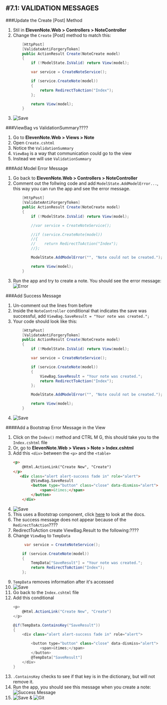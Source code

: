 #7.1: VALIDATION MESSAGES
---
###Update the Create [Post] Method
1. Stil in **ElevenNote.Web > Controllers > NoteController**
2. Change the `Create` [Post] method to match this:
    ```cs
        [HttpPost]
        [ValidateAntiForgeryToken]
        public ActionResult Create(NoteCreate model)
        {
            if (!ModelState.IsValid) return View(model);

            var service = CreateNoteService();

            if (service.CreateNote(model))
            {
                return RedirectToAction("Index");
            };

            return View(model);
        }    
    ```
2. ![Save](/assets/font-awesome-save.png)

###ViewBag vs ValidationSummary????
1. Go to **ElevenNote.Web > Views > Note**
2. Open `Create.cshtml`
3. Notice the `ValidationSummary`
4. `ViewBag` is a way that communication could go to the view
5. Instead we will use `ValidationSummary`

###Add Model Error Message
1. Go back to **ElevenNote.Web > Controllers > NoteController**
2. Comment out the follwing code and add `ModelState.AddModelError...`, this way you can run the app and see the error message.
    ```cs
        [HttpPost]
        [ValidateAntiForgeryToken]
        public ActionResult Create(NoteCreate model)
        {
            if (!ModelState.IsValid) return View(model);

            //var service = CreateNoteService();

            //if (service.CreateNote(model))
            //{
            //    return RedirectToAction("Index");
            //};

            ModelState.AddModelError("", "Note could not be created.");

            return View(model);
        }    
    ```
2. Run the app and try to create a note. You should see the error message:
![Error](/assets/7.1-A.png)

###Add Success Message
1. Un-comment out the lines from before
2. Inside the `NoteController` conditional that indicates the save was successful, add `ViewBag.SaveResult = "Your note was created.";`
3. Your code should look like this:
    ```cs
        [HttpPost]
        [ValidateAntiForgeryToken]
        public ActionResult Create(NoteCreate model)
        {
            if (!ModelState.IsValid) return View(model);            

            var service = CreateNoteService();

            if (service.CreateNote(model))
            {
                ViewBag.SaveResult = "Your note was created.";
                return RedirectToAction("Index");
            };

            ModelState.AddModelError("", "Note could not be created.");

            return View(model);
        }    
    ```
4. ![Save](/assets/font-awesome-save.png)

####Add a Bootstrap Error Message in the View
1. Click on the `Index()` method and CTRL M G, this should take you to the `Index.cshtml` file
2. Or, go to **ElevenNote.Web > Views > Note > Index.cshtml**
3. Add this `<div>` between the `<p>` and the `<table>`
    ```html
    <p>
        @Html.ActionLink("Create New", "Create")
    </p>
       <div class="alert alert-success fade in" role="alert">
            @ViewBag.SaveResult
            <button type="button" class="close" data-dismiss="alert">
                <span>&times;</span>
            </button>
        </div>    
    ```
4. ![Save](/assets/font-awesome-save.png)
5. This uses a Bootstrap component, click [here](https://getbootstrap.com/docs/3.3/components/#alerts) to look at the docs.
6. The success message does not appear because of the `RedirectToAction`????
7. RedirectToAction create ViewBag.Result to the following:????
8. Change `ViewBag` to `TempData`
    ```cs
         var service = CreateNoteService();

        if (service.CreateNote(model))
        {
            TempData["SaveResult"] = "Your note was created.";
            return RedirectToAction("Index");
        };
    ```
9. `TempData` removes information after it's accessed
10. ![Save](/assets/font-awesome-save.png) 
11. Go back to the `Index.cshtml` file
12. Add this conditional
    ```cs
    <p>
        @Html.ActionLink("Create New", "Create")
    </p>

    @if(TempData.ContainsKey("SaveResult"))
    {
        <div class="alert alert-success fade in" role="alert">

            <button type="button" class="close" data-dismiss="alert">
                <span>&times;</span>
            </button>
            @TempData["SaveResult"]
        </div>
    }
    ```
13. `.ContainsKey` checks to see if that key is in the dictionary, but will not remove it.
14. Run the app, you should see this message when you create a note:
![Success Message](/assets/7.1-B.png)
15. ![Save](/assets/font-awesome-save.png) & ![Git](/assets/devicons_github_badge.png)


